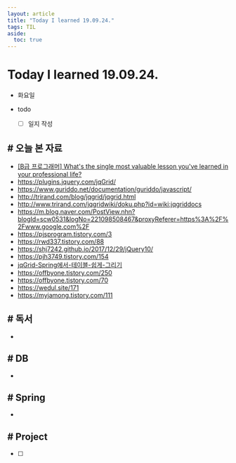 ```yaml
---
layout: article
title: "Today I learned 19.09.24."
tags: TIL
aside:
  toc: true
---
```


# Today I learned 19.09.24.
- 화요일
- todo

  - [ ] 일지 작성



## # 오늘 본 자료

- [[B급 프로그래머] What's the single most valuable lesson you've learned in your professional life?](http://jhrogue.blogspot.com/2012/07/b-whats-single-most-valuable-lesson.html)
- https://plugins.jquery.com/jqGrid/
- https://www.guriddo.net/documentation/guriddo/javascript/
- http://trirand.com/blog/jqgrid/jqgrid.html
- http://www.trirand.com/jqgridwiki/doku.php?id=wiki:jqgriddocs
- https://m.blog.naver.com/PostView.nhn?blogId=scw0531&logNo=221098508467&proxyReferer=https%3A%2F%2Fwww.google.com%2F
- https://pjsprogram.tistory.com/3
- https://rwd337.tistory.com/88
- https://shj7242.github.io/2017/12/29/jQuery10/
- https://pjh3749.tistory.com/154
- [jqGrid-Spring에서-테이블-쉽게-그리기](https://blog.azulpintor.io/entry/jqGrid-Spring에서-테이블-쉽게-그리기)
- https://offbyone.tistory.com/250
- https://offbyone.tistory.com/70
- https://wedul.site/171
- https://myjamong.tistory.com/111

## # 독서

- 


## # DB

- 



## # Spring

- 



## # Project

- [ ] 
